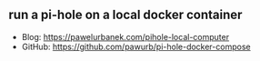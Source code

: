 ## run a pi-hole on a local docker container

- Blog: <https://pawelurbanek.com/pihole-local-computer>
- GitHub: <https://github.com/pawurb/pi-hole-docker-compose>